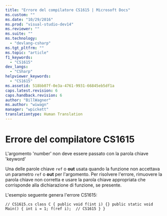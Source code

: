 ```yaml
---
title: "Errore del compilatore CS1615 | Microsoft Docs"
ms.custom: ""
ms.date: "10/29/2016"
ms.prod: "visual-studio-dev14"
ms.reviewer: ""
ms.suite: ""
ms.technology: 
  - "devlang-csharp"
ms.tgt_pltfrm: ""
ms.topic: "article"
f1_keywords: 
  - "CS1615"
dev_langs: 
  - "CSharp"
helpviewer_keywords: 
  - "CS1615"
ms.assetid: 518bb07f-0e3a-4761-9931-66845eb5df1a
caps.latest.revision: 6
caps.handback.revision: 6
author: "BillWagner"
ms.author: "wiwagn"
manager: "wpickett"
translationtype: Human Translation
---
```

# Errore del compilatore CS1615
L'argomento 'number' non deve essere passato con la parola chiave 'keyword'  
  
 Una delle parole chiave `ref` o **out** usata quando la funzione non accettava un parametro `ref` o **out** per l'argomento. Per risolvere l'errore, rimuovere la parola chiave non corretta e usare la parola chiave appropriata che corrisponde alla dichiarazione di funzione, se presente.  
  
 L'esempio seguente genera l'errore CS1615:  
  
```  
// CS1615.cs class C { public void f(int i) {} public static void Main() { int i = 1; f(ref i);  // CS1615 } }  
```